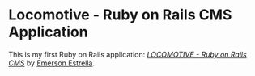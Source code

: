 # Locomotive - Ruby on Rails CMS Application

This is my first Ruby on Rails application: 
[*LOCOMOTIVE - Ruby on Rails CMS*](http://locomotive.possum-cms.com/)
by [Emerson Estrella](emerson.estrella@gmail.com).
